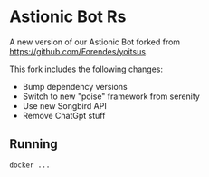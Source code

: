 # Astionic Bot Rs

A new version of our Astionic Bot forked from https://github.com/Forendes/yoitsus.

This fork includes the following changes:
- Bump dependency versions
- Switch to new "poise" framework from serenity
- Use new Songbird API
- Remove ChatGpt stuff

## Running

```shell
docker ...
```